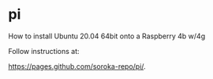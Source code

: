 # pi 
How to install Ubuntu 20.04 64bit onto a Raspberry 4b w/4g

Follow instructions at:

https://pages.github.com/soroka-repo/pi/.


